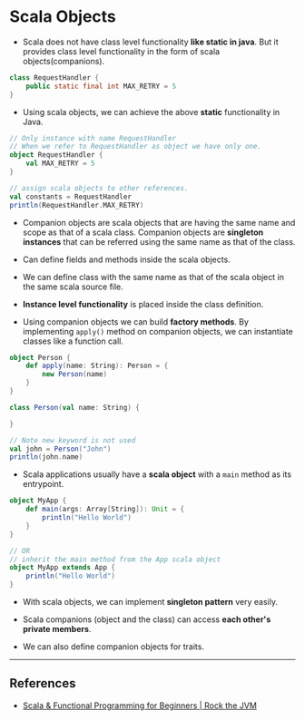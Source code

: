 # Scala Objects

* Scala does not have class level functionality **like static in java**. But it provides class level functionality in the form of scala objects(companions).

```Java
class RequestHandler {
    public static final int MAX_RETRY = 5
}
```

* Using scala objects, we can achieve the above **static** functionality in Java.

```Scala
// Only instance with name RequestHandler
// When we refer to RequestHandler as object we have only one.
object RequestHandler {
    val MAX_RETRY = 5
}

// assign scala objects to other references.
val constants = RequestHandler
println(RequestHandler.MAX_RETRY)
```

* Companion objects are scala objects that are having the same name and scope as that of a scala class. Companion objects are **singleton instances** that can be referred using the same name as that of the class.

* Can define fields and methods inside the scala objects.

* We can define class with the same name as that of the scala object in the same scala source file.

* **Instance level functionality** is placed inside the class definition.

* Using companion objects we can build **factory methods**. By implementing `apply()` method on companion objects, we can instantiate classes like a function call.

```Scala
object Person {
    def apply(name: String): Person = {
        new Person(name)
    }
}

class Person(val name: String) {

}

// Note new keyword is not used
val john = Person("John")
println(john.name)
```

* Scala applications usually have a **scala object** with a `main` method as its entrypoint.

```Scala
object MyApp {
    def main(args: Array[String]): Unit = {
        println("Hello World")
    }
}

// OR
// inherit the main method from the App scala object
object MyApp extends App {
    println("Hello World")
}
```

* With scala objects, we can implement **singleton pattern** very easily.

* Scala companions (object and the class) can access **each other's private members**.

* We can also define companion objects for traits.

---

## References

* [Scala & Functional Programming for Beginners | Rock the JVM](https://www.udemy.com/share/1013xsCUMfd1lVR34=/)
